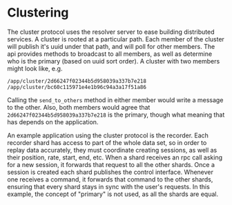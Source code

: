 # Clustering

The cluster protocol uses the resolver server to ease building
distributed services. A cluster is rooted at a particular path. Each
member of the cluster will publish it's uuid under that path, and will
poll for other members. The api provides methods to broadcast to all
members, as well as determine who is the primary (based on uuid sort
order). A cluster with two members might look like, e.g.

```
/app/cluster/2d66247f02344b5d958039a337b7e218
/app/cluster/bc60c115971e4e1b96c94a3a17f51a86
```

Calling the `send_to_others` method in either member would write a
message to the other. Also, both members would agree that
`2d66247f02344b5d958039a337b7e218` is the primary, though what meaning
that has depends on the application.

An example application using the cluster protocol is the
recorder. Each recorder shard has access to part of the whole data
set, so in order to replay data accurately, they must coordinate
creating sessions, as well as their position, rate, start, end,
etc. When a shard receives an rpc call asking for a new session, it
forwards that request to all the other shards. Once a session is
created each shard publishes the control interface. Whenever one
receives a command, it forwards that command to the other shards,
ensuring that every shard stays in sync with the user's requests. In
this example, the concept of "primary" is not used, as all the shards
are equal.
